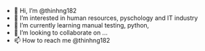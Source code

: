 - 👋 Hi, I’m @thinhng182
- 👀 I’m interested in human resources, pyschology and IT industry
- 🌱 I’m currently learning manual testing, python, 
- 💞️ I’m looking to collaborate on ...
- 📫 How to reach me @thinhng182

<!---
thinhng182/thinhng182 is a ✨ special ✨ repository because its `README.md` (this file) appears on your GitHub profile.
You can click the Preview link to take a look at your changes.
--->
